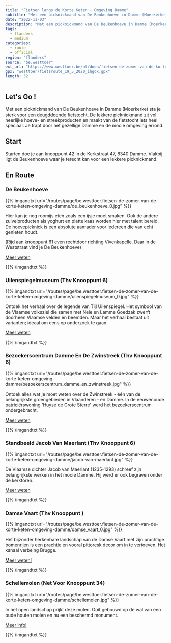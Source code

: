 ```yaml
---
title: "Fietsen langs de Korte Keten - Omgeving Damme"
subtitle: "Met een picknickmand van De Beukenhoeve in Damme (Moerkerke) sta je sterk voor een deugddoende fietstocht"
date: "2022-11-03"
description: "Met een picknickmand van De Beukenhoeve in Damme (Moerkerke) sta je sterk voor een deugddoende fietstocht" 
tags:
  - flanders
  - medium
categories: 
  - route
  - official
region: "flanders"
source: "be.westtoer"
ext_url: "https://www.westtoer.be/nl/doen/fietsen-de-zomer-van-de-korte-keten-omgeving-damme"
gpx: "westtoer/fietsroute_19_5_2020_ihgdx.gpx"
length: 32
---
```


## Let's Go !

Met een picknickmand van De Beukenhoeve in Damme (Moerkerke) sta je sterk voor een deugddoende fietstocht. De lekkere picknickmand zit vol heerlijke hoeve- en streekproducten en maakt van de fietstocht iets heel speciaal. Je trapt door het gezellige Damme en de mooie omgeving errond.

## Start 

Starten doe je aan knooppunt 42 in de Kerkstraat 47, 8340 Damme. Vlakbij ligt de Beukenhoeve waar je terecht kan voor een lekkere picknickmand. 

## En Route

### De Beukenhoeve

{{% imgandtxt url="/routes/page/be.westtoer.fietsen-de-zomer-van-de-korte-keten-omgeving-damme/de_beukenhoeve_0.jpg" %}}

Hier kan je nog roomijs eten zoals een ijsje moet smaken. Ook de andere zuivelproducten als yoghurt en platte kaas worden hier met talent bereid. De hoevepicknick is een absolute aanrader voor iedereen die van echt genieten houdt.

(Rijd aan knooppunt 61 even rechtdoor richting Vivenkapelle. Daar in de Weststraat vind je De Beukenhoeve)

[Meer weten](https://www.westtoer.be/nl/eten-drinken/de-beukenhoeve)

{{% /imgandtxt %}}

### Uilenspiegelmuseum (Thv Knooppunt 6)

{{% imgandtxt url="/routes/page/be.westtoer.fietsen-de-zomer-van-de-korte-keten-omgeving-damme/uilenspiegelmuseum_0.jpg" %}}

Ontdek het verhaal over de legende van Tijl Uilenspiegel. Het symbool van de Vlaamse volksziel die samen met Nele en Lamme Goedzak zwerft doorheen Vlaamse velden en beemden. Maar het verhaal bestaat uit varianten; ideaal om eens op onderzoek te gaan.

[Meer weten](https://www.westtoer.be/nl/doen/uilenspiegelmuseum)

{{% /imgandtxt %}}

### Bezoekerscentrum Damme En De Zwinstreek (Thv Knooppunt 6)

{{% imgandtxt url="/routes/page/be.westtoer.fietsen-de-zomer-van-de-korte-keten-omgeving-damme/bezoekerscentrum_damme_en_zwinstreek.jpg" %}}

Ontdek alles wat je moet weten over de Zwinstreek - één van de belangrijkste groengebieden in Vlaanderen - en Damme. In de eeuwenoude patriciërswoning 'Huyse de Grote Sterre' werd het bezoekerscentrum ondergebracht.

[Meer weten](https://www.westtoer.be/nl/doen/bezoekerscentrum-damme-en-de-zwinstreek)

{{% /imgandtxt %}}

### Standbeeld Jacob Van Maerlant (Thv Knooppunt 6)

{{% imgandtxt url="/routes/page/be.westtoer.fietsen-de-zomer-van-de-korte-keten-omgeving-damme/jacob-van-maerlant.jpg" %}}

De Vlaamse dichter Jacob van Maerlant (1235-1293) schreef zijn belangrijkste werken in het mooie Damme. Hij werd er ook begraven onder de kerktoren.

[Meer weten](https://www.westtoer.be/nl/doen/standbeeld-jacob-van-maerlant)

{{% /imgandtxt %}}

### Damse Vaart (Thv Knooppunt )

{{% imgandtxt url="/routes/page/be.westtoer.fietsen-de-zomer-van-de-korte-keten-omgeving-damme/damse_vaart_0.jpg" %}}

Het bijzonder herkenbare landschap van de Damse Vaart met zijn prachtige bomenrijen is een prachtie en vooral pittoresk decor om in te vertoeven. Het kanaal verbeing Brugge. 

[Meer weten!](https://www.westtoer.be/nl/doen/damse-vaart)

{{% /imgandtxt %}}

### Schellemolen (Net Voor Knooppunt 34) 

{{% imgandtxt url="/routes/page/be.westtoer.fietsen-de-zomer-van-de-korte-keten-omgeving-damme/schellemolen.jpg" %}}

In het open landschap prijkt deze molen. Ooit gebouwd op de wal van een oude houten molen en nu een beschermd monument.

[Meer info!](https://www.westtoer.be/nl/doen/schellemolen)

{{% /imgandtxt %}}
